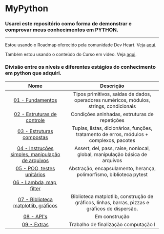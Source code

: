 # MyPython
### Usarei este repositório como forma de demonstrar e comprovar meus conhecimentos em **PYTHON**.
----

Estou usando o Roadmap oferecido pela comunidade Dev Heart. Veja [aqui](https://github.com/wendrewdevelop/python4noobs).

Também estou usando o conteúdo do Curso em video. Veja [aqui](https://www.youtube.com/watch?v=S9uPNppGsGo&list=PLvE-ZAFRgX8hnECDn1v9HNTI71veL3oW0).

### Divisão entre os níveis e diferentes estágios do conhecimento em python que adquiri.
Nome | Descrição 
:---------: | :------: 
[01 - Fundamentos](https://github.com/epedropaulo/MyPython/tree/main/01%20-%20Fundamentos)| Tipos primitivos, saidas de dados, operadores numéricos, módulos, strings, condicionais
[02 - Estruturas de controle](https://github.com/epedropaulo/MyPython/tree/main/02%20-%20Estruturas%20de%20controle)| Condições aninhadas, estruturas de repetições 
[03 - Estruturas compostas](https://github.com/epedropaulo/MyPython/tree/main/03%20-%20Estruturas%20Compostas)| Tuplas, listas, dicionários, funções, tratamento de erros, módulos + complexos, pacotes 
[04 - Instruções simples, manipulação de arquivos](https://github.com/epedropaulo/MyPython/tree/main/04%20-%20Instruções%20simples%2C%20manipulando%20arquivos)| Assert, del, pass, raise, nonlocal, global, manipulação básica de arquivos
[05 - POO, testes unitários](https://github.com/epedropaulo/MyPython/tree/main/05%20-%20POO%2C%20testes%20unitários)| Abstração, encapsulamento, herança, polimorfismo, biblioteca pytest
[06 - Lambda, map, filter](https://github.com/epedropaulo/MyPython/tree/main/06%20-%20Função%20Lambda)| 
[07 - Biblioteca matplotlib, gráficos](https://github.com/epedropaulo/MyPython/tree/main/07%20-%20Biblioteca%20matplotlib%2C%20gráficos)| Biblioteca matplotlib, construção de gráficos, linhas, barras, pizzas e gráficos de dispersão.
[08 - API's](https://github.com/epedropaulo/MyPython/tree/main/08%20-%20API's)| Em construção
[09 - Extras](https://github.com/epedropaulo/MyPython/tree/main/09%20-%20Extras/Trabalho%20final%20comp.%20I)| Trabalho de finalização computação I
